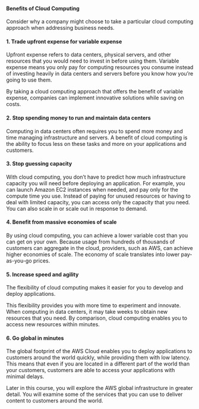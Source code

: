 #### Benefits of Cloud Computing
Consider why a company might choose to take a particular cloud computing
approach when addressing business needs.

#### 1. Trade upfront expense for variable expense
Upfront expense refers to data centers, physical servers, and other
resources that you would need to invest in before using them. Variable expense
means you only pay for computing resources you consume instead of investing
heavily in data centers and servers before you know how you’re going to use
them.

By taking a cloud computing approach that offers the benefit of variable
expense, companies can implement innovative solutions while saving on costs.

#### 2. Stop spending money to run and maintain data centers
Computing in data centers often requires you to spend more money and time
managing infrastructure and servers. A benefit of cloud computing is the
ability to focus less on these tasks and more on your applications and
customers.

#### 3. Stop guessing capacity
With cloud computing, you don’t have to predict how much infrastructure capacity
you will need before deploying an application. For example, you can launch
Amazon EC2 instances when needed, and pay only for the compute time you use.
Instead of paying for unused resources or having to deal with limited capacity,
you can access only the capacity that you need. You can also scale in or scale
out in response to demand.

#### 4. Benefit from massive economies of scale
By using cloud computing, you can achieve a lower variable cost than you can get
on your own. Because usage from hundreds of thousands of customers can aggregate
in the cloud, providers, such as AWS, can achieve higher economies of scale.
The economy of scale translates into lower pay-as-you-go prices.

#### 5. Increase speed and agility
The flexibility of cloud computing makes it easier for you to develop and deploy
applications.

This flexibility provides you with more time to experiment and innovate. When
computing in data centers, it may take weeks to obtain new resources that you
need. By comparison, cloud computing enables you to access new resources within
minutes.

#### 6. Go global in minutes
The global footprint of the AWS Cloud enables you to deploy applications to
customers around the world quickly, while providing them with low latency. This
means that even if you are located in a different part of the world than your
customers, customers are able to access your applications with minimal delays.

Later in this course, you will explore the AWS global infrastructure in greater
detail. You will examine some of the services that you can use to deliver
content to customers around the world.